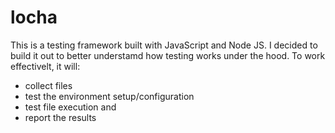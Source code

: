# locha
 This is a testing framework built with JavaScript and Node JS. I decided to build it out to better understamd how testing works under the hood. To work effectivelt, it will:
 - collect files
 - test the environment setup/configuration
 - test file execution and
 - report the results
